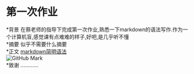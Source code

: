 第一次作业
==========
*背景
  在蔡老师的指导下完成第一次作业,熟悉一下markdown的语法写作.作为一个计算机盲,感觉课有点难难的样子,好吧,是几乎听不懂<br>
*摘要
  似乎不需要什么摘要<br>
*正文
  [markdown简明语法](http://ibruce.info/2013/11/26/markdown/)<br >
  ![GitHub Mark](http://github.global.ssl.fastly.net/images/modules/logos_page/GitHub-Mark.png "GitHub Mark")<br>
*致谢
............
